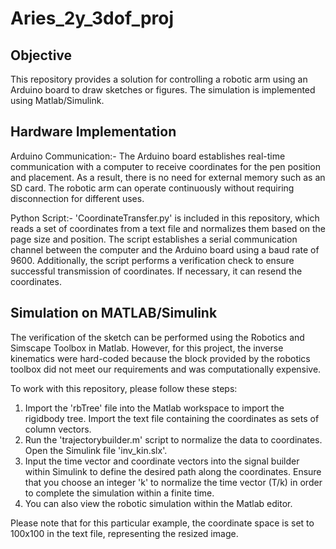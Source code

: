 
# Aries_2y_3dof_proj 


## Objective

This repository provides a solution for controlling a robotic arm using an Arduino board to draw sketches or figures. The simulation is implemented using Matlab/Simulink.
## Hardware Implementation

Arduino Communication:-
 The Arduino board establishes real-time communication with a computer to receive coordinates for the pen position and placement. As a result, there is no need for external memory such as an SD card. The robotic arm can operate continuously without requiring disconnection for different uses.

Python Script:-
 'CoordinateTransfer.py' is included in this repository, which reads a set of coordinates from a text file and normalizes them based on the page size and position. The script establishes a serial communication channel between the computer and the Arduino board using a baud rate of 9600. Additionally, the script performs a verification check to ensure successful transmission of coordinates. If necessary, it can resend the coordinates.
## Simulation on MATLAB/Simulink
The verification of the sketch can be performed using the Robotics and Simscape Toolbox in Matlab. However, for this project, the inverse kinematics were hard-coded because the block provided by the robotics toolbox did not meet our requirements and was computationally expensive.

To work with this repository, please follow these steps:

1. Import the 'rbTree' file into the Matlab workspace to import the rigidbody tree. Import the text file containing the coordinates as sets of column vectors.
2. Run the 'trajectorybuilder.m' script to normalize the data to coordinates. Open the Simulink file 'inv_kin.slx'. 
3. Input the time vector and coordinate vectors into the signal builder within Simulink to define the desired path along the coordinates. Ensure that you choose an integer 'k' to normalize the time vector (T/k) in order to complete the simulation within a finite time. 
4. You can also view the robotic simulation within the Matlab editor. 

Please note that for this particular example, the coordinate space is set to 100x100 in the text file, representing the resized image.
